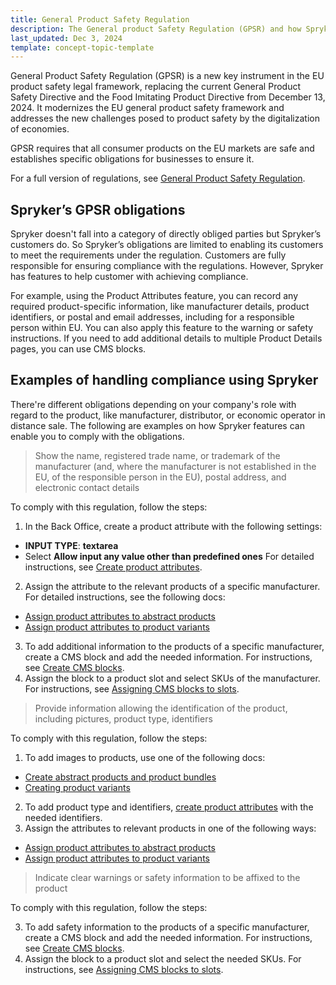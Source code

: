 ```yaml
---
title: General Product Safety Regulation
description: The General product Safety Regulation (GPSR) and how Spryker can help customers meet the requirements for this new regulation.
last_updated: Dec 3, 2024
template: concept-topic-template
---
```


General Product Safety Regulation (GPSR) is a new key instrument in the EU product safety legal framework, replacing the current General Product Safety Directive and the Food Imitating Product Directive from December 13, 2024. It modernizes the EU general product safety framework and addresses the new challenges posed to product safety by the digitalization of economies.

GPSR requires that all consumer products on the EU markets are safe and establishes specific obligations for businesses to ensure it.

For a full version of regulations, see [General Product Safety Regulation](https://commission.europa.eu/business-economy-euro/doing-business-eu/eu-product-safety-and-labelling/product-safety/general-product-safety-regulation_en).

## Spryker’s GPSR obligations

Spryker doesn't fall into a category of directly obliged parties but Spryker’s customers do. So Spryker’s obligations are limited to enabling its customers to meet the requirements under the regulation. Customers are fully responsible for ensuring compliance with the regulations. However, Spryker has features to help customer with achieving compliance.

For example, using the Product Attributes feature, you can record any required product-specific information, like manufacturer details, product identifiers, or postal and email addresses, including for a responsible person within EU. You can also apply this feature to the warning or safety instructions. If you need to add additional details to multiple Product Details pages, you can use CMS blocks.

## Examples of handling compliance using Spryker

There're different obligations depending on your company's role with regard to the product, like manufacturer, distributor, or economic operator in distance sale. The following are examples on how Spryker features can enable you to comply with the obligations.

> Show the name, registered trade name, or trademark of the manufacturer (and, where the manufacturer is not established in the EU, of the responsible person in the EU), postal address, and electronic contact details  

To comply with this regulation, follow the steps:

1. In the Back Office, create a product attribute with the following settings:
  * **INPUT TYPE**: **textarea**
  * Select **Allow input any value other than predefined ones**
For detailed instructions, see [Create product attributes](/docs/pbc/all/product-information-management/{{site.version}}/base-shop/manage-in-the-back-office/attributes/create-product-attributes.html).

2. Assign the attribute to the relevant products of a specific manufacturer. For detailed instructions, see the following docs:
  * [Assign product attributes to abstract products](/docs/pbc/all/product-information-management/{{site.version}}/base-shop/manage-in-the-back-office/products/manage-abstract-products-and-product-bundles/assign-product-attributes-to-abstract-products-and-product-bundles.html)
  * [Assign product attributes to product variants](/docs/pbc/all/product-information-management/{{site.version}}/base-shop/manage-in-the-back-office/products/manage-product-variants/assign-product-attributes-to-product-variants.html)

3. To add additional information to the products of a specific manufacturer, create a CMS block and add the needed information. For instructions, see [Create CMS blocks](/docs/pbc/all/content-management-system/{{site.version}}/base-shop/manage-in-the-back-office/blocks/create-cms-blocks.html).
4. Assign the block to a product slot and select SKUs of the manufacturer. For instructions, see [Assigning CMS blocks to slots](/docs/pbc/all/content-management-system/{{site.version}}/base-shop/manage-in-the-back-office/manage-slots.html).

> Provide information allowing the identification of the product, including pictures, product type, identifiers

To comply with this regulation, follow the steps:

1. To add images to products, use one of the following docs:
  * [Create abstract products and product bundles](/docs/pbc/all/product-information-management/{{site.version}}/base-shop/manage-in-the-back-office/products/manage-abstract-products-and-product-bundles/create-abstract-products-and-product-bundles.html)
  * [Creating product variants](/docs/pbc/all/product-information-management/{{site.version}}/base-shop/manage-in-the-back-office/products/manage-product-variants/create-product-variants.html)
2. To add product type and identifiers, [create product attributes](/docs/pbc/all/product-information-management/{{site.version}}/base-shop/manage-in-the-back-office/attributes/create-product-attributes.html) with the needed identifiers.
3. Assign the attributes to relevant products in one of the following ways:
  * [Assign product attributes to abstract products](/docs/pbc/all/product-information-management/{{site.version}}/base-shop/manage-in-the-back-office/products/manage-abstract-products-and-product-bundles/assign-product-attributes-to-abstract-products-and-product-bundles.html)
  * [Assign product attributes to product variants](/docs/pbc/all/product-information-management/{{site.version}}/base-shop/manage-in-the-back-office/products/manage-product-variants/assign-product-attributes-to-product-variants.html)

> Indicate clear warnings or safety information to be affixed to the product  

To comply with this regulation, follow the steps:

3. To add safety information to the products of a specific manufacturer, create a CMS block and add the needed information. For instructions, see [Create CMS blocks](/docs/pbc/all/content-management-system/{{site.version}}/base-shop/manage-in-the-back-office/blocks/create-cms-blocks.html).
4. Assign the block to a product slot and select the needed SKUs. For instructions, see [Assigning CMS blocks to slots](/docs/pbc/all/content-management-system/{{site.version}}/base-shop/manage-in-the-back-office/manage-slots.html).
